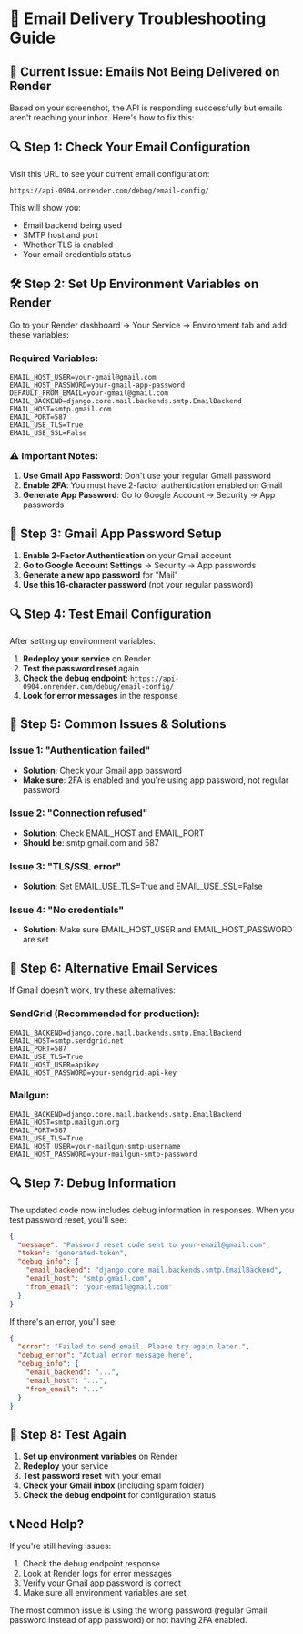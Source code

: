 # 🔧 Email Delivery Troubleshooting Guide

## 🚨 Current Issue: Emails Not Being Delivered on Render

Based on your screenshot, the API is responding successfully but emails aren't reaching your inbox. Here's how to fix this:

## 🔍 Step 1: Check Your Email Configuration

Visit this URL to see your current email configuration:
```
https://api-0904.onrender.com/debug/email-config/
```

This will show you:
- Email backend being used
- SMTP host and port
- Whether TLS is enabled
- Your email credentials status

## 🛠 Step 2: Set Up Environment Variables on Render

Go to your Render dashboard → Your Service → Environment tab and add these variables:

### Required Variables:
```
EMAIL_HOST_USER=your-gmail@gmail.com
EMAIL_HOST_PASSWORD=your-gmail-app-password
DEFAULT_FROM_EMAIL=your-gmail@gmail.com
EMAIL_BACKEND=django.core.mail.backends.smtp.EmailBackend
EMAIL_HOST=smtp.gmail.com
EMAIL_PORT=587
EMAIL_USE_TLS=True
EMAIL_USE_SSL=False
```

### ⚠️ Important Notes:
1. **Use Gmail App Password**: Don't use your regular Gmail password
2. **Enable 2FA**: You must have 2-factor authentication enabled on Gmail
3. **Generate App Password**: Go to Google Account → Security → App passwords

## 📧 Step 3: Gmail App Password Setup

1. **Enable 2-Factor Authentication** on your Gmail account
2. **Go to Google Account Settings** → Security → App passwords
3. **Generate a new app password** for "Mail"
4. **Use this 16-character password** (not your regular password)

## 🔍 Step 4: Test Email Configuration

After setting up environment variables:

1. **Redeploy your service** on Render
2. **Test the password reset** again
3. **Check the debug endpoint**: `https://api-0904.onrender.com/debug/email-config/`
4. **Look for error messages** in the response

## 🐛 Step 5: Common Issues & Solutions

### Issue 1: "Authentication failed"
- **Solution**: Check your Gmail app password
- **Make sure**: 2FA is enabled and you're using app password, not regular password

### Issue 2: "Connection refused"
- **Solution**: Check EMAIL_HOST and EMAIL_PORT
- **Should be**: smtp.gmail.com and 587

### Issue 3: "TLS/SSL error"
- **Solution**: Set EMAIL_USE_TLS=True and EMAIL_USE_SSL=False

### Issue 4: "No credentials"
- **Solution**: Make sure EMAIL_HOST_USER and EMAIL_HOST_PASSWORD are set

## 📱 Step 6: Alternative Email Services

If Gmail doesn't work, try these alternatives:

### SendGrid (Recommended for production):
```
EMAIL_BACKEND=django.core.mail.backends.smtp.EmailBackend
EMAIL_HOST=smtp.sendgrid.net
EMAIL_PORT=587
EMAIL_USE_TLS=True
EMAIL_HOST_USER=apikey
EMAIL_HOST_PASSWORD=your-sendgrid-api-key
```

### Mailgun:
```
EMAIL_BACKEND=django.core.mail.backends.smtp.EmailBackend
EMAIL_HOST=smtp.mailgun.org
EMAIL_PORT=587
EMAIL_USE_TLS=True
EMAIL_HOST_USER=your-mailgun-smtp-username
EMAIL_HOST_PASSWORD=your-mailgun-smtp-password
```

## 🔍 Step 7: Debug Information

The updated code now includes debug information in responses. When you test password reset, you'll see:

```json
{
  "message": "Password reset code sent to your-email@gmail.com",
  "token": "generated-token",
  "debug_info": {
    "email_backend": "django.core.mail.backends.smtp.EmailBackend",
    "email_host": "smtp.gmail.com",
    "from_email": "your-email@gmail.com"
  }
}
```

If there's an error, you'll see:
```json
{
  "error": "Failed to send email. Please try again later.",
  "debug_error": "Actual error message here",
  "debug_info": {
    "email_backend": "...",
    "email_host": "...",
    "from_email": "..."
  }
}
```

## 🚀 Step 8: Test Again

1. **Set up environment variables** on Render
2. **Redeploy** your service
3. **Test password reset** with your email
4. **Check your Gmail inbox** (including spam folder)
5. **Check the debug endpoint** for configuration status

## 📞 Need Help?

If you're still having issues:
1. Check the debug endpoint response
2. Look at Render logs for error messages
3. Verify your Gmail app password is correct
4. Make sure all environment variables are set

The most common issue is using the wrong password (regular Gmail password instead of app password) or not having 2FA enabled.
